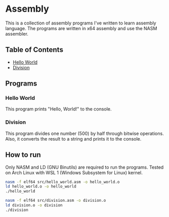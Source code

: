 # Assembly

This is a collection of assembly programs I've written to learn assembly language. The programs are written in x64 assembly and use the NASM assembler.

## Table of Contents

- [Hello World](#hello-world)
- [Division](#division)

## Programs

### Hello World

This program prints "Hello, World!" to the console.

### Division

This program divides one number (500) by half through bitwise operations. Also, it converts the result to a string and prints it to the console.

## How to run

Only NASM and LD (GNU Binutils) are required to run the programs. Tested on Arch Linux with WSL 1 (Windows Subsystem for Linux) kernel.

```bash
nasm -f elf64 src/hello_world.asm -o hello_world.o
ld hello_world.o -o hello_world
./hello_world
```

```bash
nasm -f elf64 src/division.asm -o division.o
ld division.o -o division
./division
```
